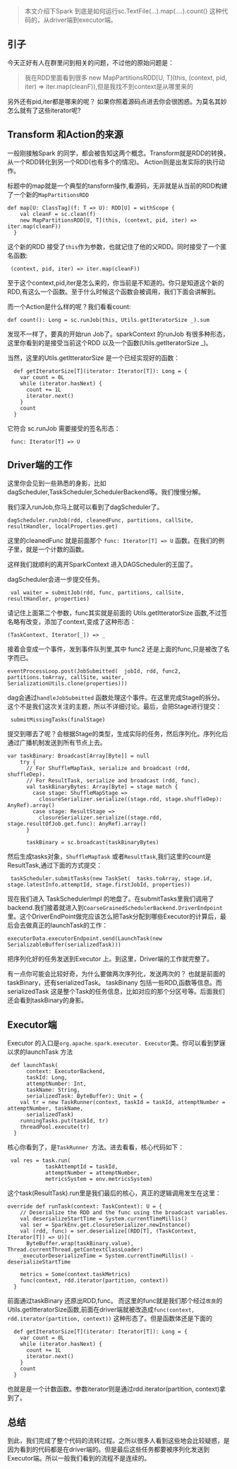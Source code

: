 > 本文介绍下Spark 到底是如何运行sc.TextFile(...).map(....).count() 这种代码的，从driver端到executor端。

## 引子
 今天正好有人在群里问到相关的问题，不过他的原始问题是：

>我在RDD里面看到很多  new MapPartitionsRDD\[U, T\](this, (context, pid, iter) => iter.map(cleanF)),但是我找不到context是从哪里来的

另外还有pid,iter都是哪来的呢？ 如果你照着源码点进去你会很困惑。为莫名其妙怎么就有了这些iterator呢?

## Transform 和Action的来源

一般刚接触Spark 的同学，都会被告知这两个概念。Transform就是RDD的转换，从一个RDD转化到另一个RDD(也有多个的情况)。 Action则是出发实际的执行动作。

标题中的map就是一个典型的tansform操作,看源码，无非就是从当前的RDD构建了一个新的`MapPartitionsRDD`

```
def map[U: ClassTag](f: T => U): RDD[U] = withScope {
    val cleanF = sc.clean(f)
    new MapPartitionsRDD[U, T](this, (context, pid, iter) => iter.map(cleanF))
  }
```

这个新的RDD 接受了`this`作为参数，也就记住了他的父RDD。同时接受了一个匿名函数:

     (context, pid, iter) => iter.map(cleanF))

至于这个context,pid,iter是怎么来的，你当前是不知道的。你只是知道这个新的RDD,有这么一个函数。至于什么时候这个函数会被调用，我们下面会讲解到。

而一个Action是什么样的呢？我们看看count:

```
def count(): Long = sc.runJob(this, Utils.getIteratorSize _).sum
```

发现不一样了，要真的开始run Job了。sparkContext 的runJob 有很多种形态，这里你看到的是接受当前这个RDD 以及一个函数(Utils.getIteratorSize _)。

当然，这里的Utils.getItteratorSize 是一个已经实现好的函数：

```
  def getIteratorSize[T](iterator: Iterator[T]): Long = {
    var count = 0L
    while (iterator.hasNext) {
      count += 1L
      iterator.next()
    }
    count
  } 
```

它符合 sc.runJob 需要接受的签名形态：

     func: Iterator[T] => U



## Driver端的工作

这里你会见到一些熟悉的身影，比如dagScheduler,TaskScheduler,SchedulerBackend等。我们慢慢分解。

我们深入runJob,你马上就可以看到了dagScheduler了。

    dagScheduler.runJob(rdd, cleanedFunc, partitions, callSite, resultHandler, localProperties.get)

这里的cleanedFunc 就是前面那个 `func: Iterator[T] => U` 函数。在我们的例子里，就是一个计数的函数。

这样我们就顺利的离开SparkContext 进入DAGScheduler的王国了。

dagScheduler会进一步提交任务。

     val waiter = submitJob(rdd, func, partitions, callSite, resultHandler, properties) 

请记住上面第二个参数，func其实就是前面的 Utils.getItteratorSize 函数,不过签名略有改变，添加了context,变成了这种形态：

    (TaskContext, Iterator[_]) => _

接着会变成一个事件，发到事件队列里,其中 func2 还是上面的func,只是被改了名字而已。

```
eventProcessLoop.post(JobSubmitted(  jobId, rdd, func2, partitions.toArray, callSite, waiter,  SerializationUtils.clone(properties)))
```

dag会通过`handleJobSubmitted` 函数处理这个事件。在这里完成Stage的拆分。这个不是我们这次关注的主题，所以不详细讨论。最后，会把Stage进行提交：

     submitMissingTasks(finalStage)

提交到哪去了呢？会根据Stage的类型，生成实际的任务，然后序列化。序列化后通过广播机制发送到所有节点上去。

```
var taskBinary: Broadcast[Array[Byte]] = null
    try {
      // For ShuffleMapTask, serialize and broadcast (rdd, shuffleDep).
      // For ResultTask, serialize and broadcast (rdd, func).
      val taskBinaryBytes: Array[Byte] = stage match {
        case stage: ShuffleMapStage =>
          closureSerializer.serialize((stage.rdd, stage.shuffleDep): AnyRef).array()
        case stage: ResultStage =>
          closureSerializer.serialize((stage.rdd, stage.resultOfJob.get.func): AnyRef).array()
      }

      taskBinary = sc.broadcast(taskBinaryBytes)
```

然后生成tasks对象，`ShuffleMapTask` 或者`ResultTask`,我们这里的count是ResultTask,通过下面的方式提交：

     taskScheduler.submitTasks(new TaskSet(  tasks.toArray, stage.id, stage.latestInfo.attemptId, stage.firstJobId, properties))

现在我们进入 TaskSchedulerImpl 的地盘了。在submitTasks里我们调用了backend.我们接着就进入到`CoarseGrainedSchedulerBackend.DriverEndpoint`里。这个DriverEndPoint做完应该怎么把Task分配到哪些Executor的计算后，最后会去做真正的launchTask的工作：

```
executorData.executorEndpoint.send(LaunchTask(new SerializableBuffer(serializedTask)))
```

把序列化好的任务发送到Executor 上。到这里，Driver端的工作就完整了。

有一点你可能会比较好奇，为什么要做两次序列化，发送两次的？ 也就是前面的taskBinary，还有serializedTask。 taskBinany 包括一些RDD,函数等信息。而serializedTask 这是整个Task的任务信息，比如对应的那个分区号等。后面我们还会看到taskBinary的身影。


## Executor端

Executor 的入口是`org.apache.spark.executor. Executor`类。你可以看到梦寐以求的launchTask 方法

```
 def launchTask(
      context: ExecutorBackend,
      taskId: Long,
      attemptNumber: Int,
      taskName: String,
      serializedTask: ByteBuffer): Unit = {
    val tr = new TaskRunner(context, taskId = taskId, attemptNumber = attemptNumber, taskName,
      serializedTask)
    runningTasks.put(taskId, tr)
    threadPool.execute(tr)
  }
```

核心你看到了，是`TaskRunner `方法。进去看看，核心代码如下：

```
 val res = task.run(
            taskAttemptId = taskId,
            attemptNumber = attemptNumber,
            metricsSystem = env.metricsSystem)
```

这个task(ResultTask).run里是我们最后的核心，真正的逻辑调用发生在这里：

```
override def runTask(context: TaskContext): U = {
    // Deserialize the RDD and the func using the broadcast variables.
    val deserializeStartTime = System.currentTimeMillis()
    val ser = SparkEnv.get.closureSerializer.newInstance()
    val (rdd, func) = ser.deserialize[(RDD[T], (TaskContext, Iterator[T]) => U)](
      ByteBuffer.wrap(taskBinary.value), Thread.currentThread.getContextClassLoader)
    _executorDeserializeTime = System.currentTimeMillis() - deserializeStartTime

    metrics = Some(context.taskMetrics)
    func(context, rdd.iterator(partition, context))
  }
```

前面通过taskBinary 还原出RDD,func。 而这里的func就是我们那个经过`改良`的Utils.getItteratorSize函数,前面在driver端就被改造成`func(context, rdd.iterator(partition, context))` 这种形态了。但是函数体还是下面的
```
  def getIteratorSize[T](iterator: Iterator[T]): Long = {
    var count = 0L
    while (iterator.hasNext) {
      count += 1L
      iterator.next()
    }
    count
  } 
```
也就是是一个计数函数。参数iterator则是通过rdd.iterator(partition, context)拿到了。

## 总结

到此，我们完成了整个代码的流转过程。之所以很多人看到这些地会比较疑惑，是因为看到的代码都是在driver端的。但是最后这些任务都要被序列化发送到Executor端。所以一般我们看到的流程不是连续的。








